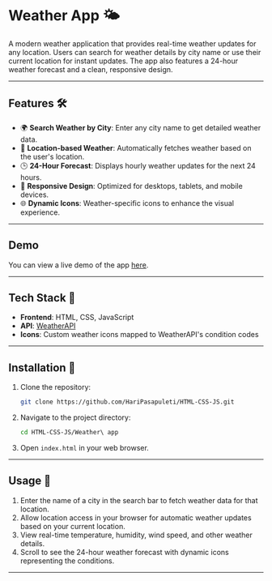 # Weather App 🌤️

A modern weather application that provides real-time weather updates for any location. Users can search for weather details by city name or use their current location for instant updates. The app also features a 24-hour weather forecast and a clean, responsive design.

---

## Features 🛠️
- 🌍 **Search Weather by City**: Enter any city name to get detailed weather data.
- 📍 **Location-based Weather**: Automatically fetches weather based on the user's location.
- 🕒 **24-Hour Forecast**: Displays hourly weather updates for the next 24 hours.
- 🎨 **Responsive Design**: Optimized for desktops, tablets, and mobile devices.
- 🌐 **Dynamic Icons**: Weather-specific icons to enhance the visual experience.

---
## Demo
You can view a live demo of the app [here](https://weather-forcast7.netlify.app/).

---

## Tech Stack 🧰
- **Frontend**: HTML, CSS, JavaScript
- **API**: [WeatherAPI](https://www.weatherapi.com/)
- **Icons**: Custom weather icons mapped to WeatherAPI's condition codes

---

## Installation 🔧

1. Clone the repository:
    ```bash
    git clone https://github.com/HariPasapuleti/HTML-CSS-JS.git
    ```
2. Navigate to the project directory:
    ```bash
    cd HTML-CSS-JS/Weather\ app
    ```
3. Open `index.html` in your web browser.

---

## Usage 🚀

1. Enter the name of a city in the search bar to fetch weather data for that location.
2. Allow location access in your browser for automatic weather updates based on your current location.
3. View real-time temperature, humidity, wind speed, and other weather details.
4. Scroll to see the 24-hour weather forecast with dynamic icons representing the conditions.

---
